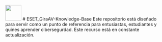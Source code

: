 <img src="/workspaces/ESET_GiraAV-Knowledge-Base/Logo_GIra/GIRA-AV_-negativo_fondo_turquesa (1).png" width="50" height="50"> # ESET_GiraAV-Knowledge-Base
Este repositorio está diseñado para servir como un punto de referencia para entusiastas, estudiantes y quines aprender cibersegurdad.  Este recurso está en constante actualización.
